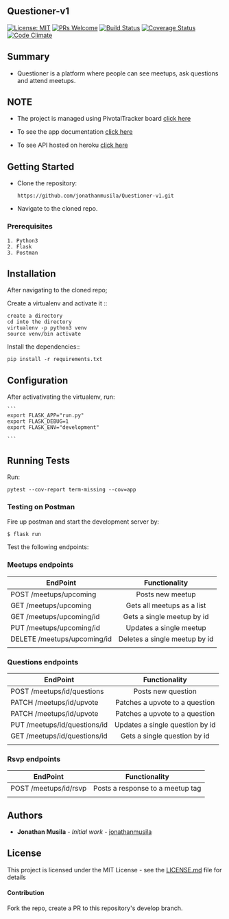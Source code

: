 ## Questioner-v1  
[![License: MIT](https://img.shields.io/badge/License-MIT-yellow.svg)](https://opensource.org/licenses/MIT)  [![PRs Welcome](https://img.shields.io/badge/PRs-welcome-brightgreen.svg?style=flat-square)](http://makeapullrequest.com)  [![Build Status](https://travis-ci.com/jonathanmusila/Questioner-v1.svg?branch=develop)](https://travis-ci.com/jonathanmusila/Questioner-v1)  [![Coverage Status](https://coveralls.io/repos/github/jonathanmusila/Questioner-v1/badge.svg?branch=master)](https://coveralls.io/github/jonathanmusila/Questioner-v1?branch=master)  [![Code Climate](https://codeclimate.com/github/codeclimate/codeclimate/badges/gpa.svg)](https://codeclimate.com/github/jonathanmusila/Questioner-v1)


## Summary

- Questioner is a platform where people can see meetups, ask questions and attend meetups. 

## NOTE
* The project is managed using PivotalTracker board [click here](https://www.pivotaltracker.com/n/projects/2235195)

* To see the app documentation [click here](https://my-questioner-app.herokuapp.com)

* To see API hosted on heroku [click here](https://my-questioner-app.herokuapp.com)


## Getting Started 

* Clone the repository: 

    ```https://github.com/jonathanmusila/Questioner-v1.git```

* Navigate to the cloned repo.

### Prerequisites

```
1. Python3
2. Flask
3. Postman
```

## Installation 
After navigating to the cloned repo;

Create a virtualenv and activate it ::

    create a directory 
    cd into the directory
    virtualenv -p python3 venv
    source venv/bin activate

Install the dependencies::

    pip install -r requirements.txt 

## Configuration

After activativating the virtualenv, run:

    ```
    export FLASK_APP="run.py"
    export FLASK_DEBUG=1
    export FLASK_ENV="development"

    ```
## Running Tests
Run:
```
pytest --cov-report term-missing --cov=app
```

### Testing on Postman
Fire up postman and start the development server by:
  ```
  $ flask run
  ```

Test the following endpoints:

### Meetups endpoints

| EndPoint                       | Functionality                           |
| -------------------------------|:---------------------------------------:|
| POST     /meetups/upcoming     | Posts new meetup                        |
| GET     /meetups/upcoming      | Gets all meetups as a list              |
| GET    /meetups/upcoming/id    | Gets a single meetup by id              |
| PUT     /meetups/upcoming/id   | Updates a single meetup                 |
| DELETE  /meetups/upcoming/id   | Deletes a single meetup by id           |
|                                                                          |

### Questions endpoints

| EndPoint                            | Functionality                           |
| ------------------------------------|:---------------------------------------:|
| POST     /meetups/id/questions      | Posts new question                      |
| PATCH     /meetups/id/upvote        | Patches a upvote to a question          |
| PATCH     /meetups/id/upvote        | Patches a upvote to a question          |
| PUT     /meetups/id/questions/id    | Updates a single question by id         |
| GET     /meetups/id/questions/id    | Gets a single question by id            |
|                                                                               |

### Rsvp endpoints

| EndPoint                            | Functionality                           |
| ------------------------------------|:---------------------------------------:|
| POST     /meetups/id/rsvp           | Posts a response to a meetup tag        |
|                                                                               |

## Authors

* **Jonathan Musila** - *Initial work* - [jonathanmusila](https://github.com/jonathanmusila)

## License

This project is licensed under the MIT License - see the [LICENSE.md](LICENSE.md) file for details

#### Contribution
Fork the repo, create a PR to this repository's develop branch.
